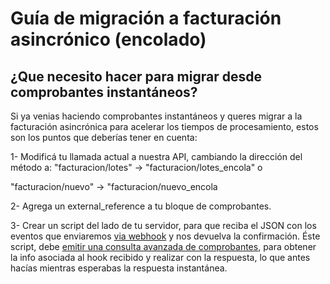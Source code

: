 # Guía de migración a facturación asincrónico (encolado)

## ¿Que necesito hacer para migrar desde comprobantes instantáneos?

Si ya venias haciendo comprobantes instantáneos y queres migrar a la facturación asincrónica para acelerar los tiempos de procesamiento, estos son los puntos que deberías tener en cuenta:

1- Modificá tu llamada actual a nuestra API, cambiando la dirección del método a: "facturacion/lotes"  -> "facturacion/lotes\_encola" o&#x20;

"facturacion/nuevo" -> "facturacion/nuevo\_encola

2- Agrega un external\_reference a tu bloque de comprobantes.

3- Crear un script del lado de tu servidor, para que reciba el JSON con los eventos que enviaremos [via webhook](webhooks-notificaciones.md) y nos devuelva la confirmación. Éste script, debe [emitir una consulta avanzada de comprobantes](consulta-avanzada-de-comprobantes-enviados.md#como-realizar-una-consulta-avanzada-por-external-reference), para obtener la info asociada al hook recibido y realizar con la respuesta, lo que antes hacías mientras esperabas la respuesta instantánea.
